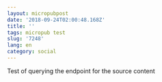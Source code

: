 ```yaml
---
layout: micropubpost
date: '2018-09-24T02:00:48.168Z'
title: ''
tags: micropub test
slug: '7248'
lang: en
category: social
---
```

Test of querying the endpoint for the source content
